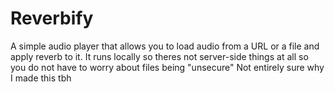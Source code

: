 # Reverbify
A simple audio player that allows you to load audio from a URL or a file and apply reverb to it. It runs locally so theres not server-side things at all so you do not have to worry about files being "unsecure" Not entirely sure why I made this tbh